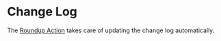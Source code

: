 # Change Log

The [Roundup Action](https://github.com/NASA-PDS/roundup-action) takes care of updating the change log automatically.
